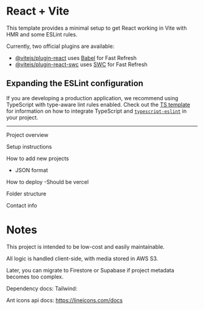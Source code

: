 # React + Vite

This template provides a minimal setup to get React working in Vite with HMR and some ESLint rules.

Currently, two official plugins are available:

- [@vitejs/plugin-react](https://github.com/vitejs/vite-plugin-react/blob/main/packages/plugin-react) uses [Babel](https://babeljs.io/) for Fast Refresh
- [@vitejs/plugin-react-swc](https://github.com/vitejs/vite-plugin-react/blob/main/packages/plugin-react-swc) uses [SWC](https://swc.rs/) for Fast Refresh

## Expanding the ESLint configuration

If you are developing a production application, we recommend using TypeScript with type-aware lint rules enabled. Check out the [TS template](https://github.com/vitejs/vite/tree/main/packages/create-vite/template-react-ts) for information on how to integrate TypeScript and [`typescript-eslint`](https://typescript-eslint.io) in your project.


---
Project overview

Setup instructions

How to add new projects
- JSON format

How to deploy
-Should be vercel

Folder structure

Contact info




# Notes

This project is intended to be low-cost and easily maintainable.

All logic is handled client-side, with media stored in AWS S3.

Later, you can migrate to Firestore or Supabase if project metadata becomes too complex.

Dependency docs:
Tailwind: 


Ant icons api docs: https://lineicons.com/docs


